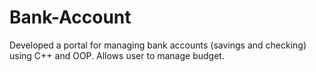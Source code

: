 # Bank-Account
Developed a portal for managing bank accounts (savings and checking) using C++ and OOP. Allows user to manage budget.

